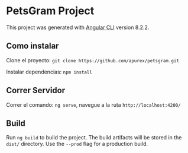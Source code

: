 # PetsGram Project

This project was generated with [Angular CLI](https://github.com/angular/angular-cli) version 8.2.2.

## Como instalar

Clone el proyecto: `git clone https://github.com/apurex/petsgram.git`

Instalar dependencias: `npm install`

## Correr Servidor

Correr el comando: `ng serve`, navegue a la ruta `http://localhost:4200/`

## Build

Run `ng build` to build the project. The build artifacts will be stored in the `dist/` directory. Use the `--prod` flag for a production build.

